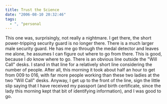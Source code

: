 ```yaml
---
title: Trust the Science
date: "2006-08-10 20:32:46"
tags:
  - ", "personal
---
```

This one was, surprisingly, not really a nightmare.  I get there, the short power-tripping security guard is no longer there.  There is a much larger male security guard.  He has me go through the medal detector and leaves me alone, he assumes I can figure out where to go from there.  This is good, because I <em>do</em> know where to go.  There is an obvious line outside the "Will Call" desks.  I stand in that line for a relatively short line considering the number of people.  After all, this morning it took about half an hour to get from 009 to 016, with far more people working than these two ladies at the two "Will Call" desks.  Anyway, I get up to the front of the line, sign the little slip saying that I have received my passport (and birth certificate, since the lady this morning kept that bit of identifying information), and I was good to go.

